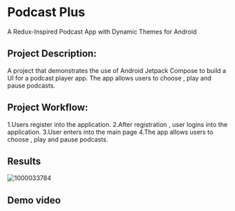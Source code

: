 # Podcast Plus

A Redux-Inspired Podcast App with Dynamic Themes for Android

## Project Description: 

A project that demonstrates the use of Android Jetpack Compose to build a UI for a podcast player app. The app allows users to choose , play and pause podcasts.

## Project Workflow:

1.Users register into the application.
2.After registration , user logins into the application.
3.User enters into the main page
4.The app allows users to choose , play and pause podcasts.

## Results

![1000033784](https://github.com/user-attachments/assets/fc84b17d-7d5c-47e8-b4ce-156804d2f868)

## Demo video




